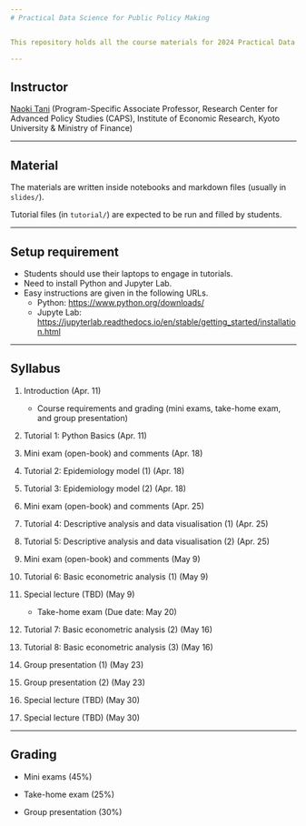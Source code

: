 ```yaml
---
# Practical Data Science for Public Policy Making


This repository holds all the course materials for 2024 Practical Data Science for Public Policy Making in Kyoto University.

---
```

## Instructor

[Naoki Tani](https://naoki-tani.github.io/) (Program-Specific Associate Professor, Research Center for Advanced Policy Studies (CAPS), Institute of Economic Research, Kyoto University & Ministry of Finance)

---
## Material

The materials are written inside notebooks and markdown files (usually in `slides/`).

Tutorial files (in `tutorial/`) are expected to be run and filled by students.

---
## Setup requirement

- Students should use their laptops to engage in tutorials.
- Need to install Python and Jupyter Lab.
- Easy instructions are given in the following URLs.
  - Python: https://www.python.org/downloads/
  - Jupyte Lab: https://jupyterlab.readthedocs.io/en/stable/getting_started/installation.html

---
## Syllabus

1. Introduction (Apr. 11)
    - Course requirements and grading (mini exams, take-home exam, and group presentation)
    
2. Tutorial 1: Python Basics (Apr. 11)

3. Mini exam (open-book) and comments (Apr. 18)

4. Tutorial 2: Epidemiology model (1) (Apr. 18)  

5. Tutorial 3: Epidemiology model (2) (Apr. 18) 

6. Mini exam (open-book) and comments (Apr. 25)

7. Tutorial 4: Descriptive analysis and data visualisation (1) (Apr. 25) 

8. Tutorial 5: Descriptive analysis and data visualisation (2) (Apr. 25)

9. Mini exam (open-book) and comments (May 9) 

10. Tutorial 6: Basic econometric analysis (1) (May 9)

11. Special lecture (TBD) (May 9) 
    - Take-home exam (Due date: May 20)

12. Tutorial 7: Basic econometric analysis (2) (May 16)

13. Tutorial 8: Basic econometric analysis (3) (May 16)
    
14. Group presentation (1) (May 23)

15. Group presentation (2) (May 23)

16. Special lecture (TBD) (May 30)

17. Special lecture (TBD) (May 30)
 

---
## Grading

- Mini exams (45%)

- Take-home exam (25%)

- Group presentation (30%)
